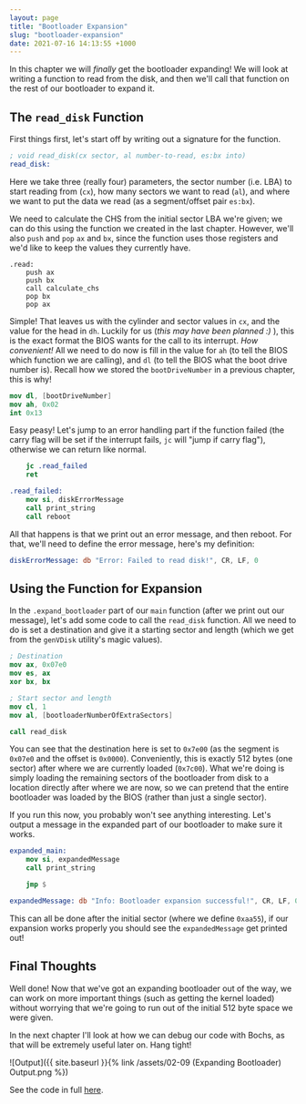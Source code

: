 ```yaml
---
layout: page
title: "Bootloader Expansion"
slug: "bootloader-expansion"
date: 2021-07-16 14:13:55 +1000
---
```


In this chapter we will *finally* get the bootloader expanding! We will look at writing a function to read from the disk, and then we'll call that function on the rest of our bootloader to expand it.

## The `read_disk` Function
First things first, let's start off by writing out a signature for the function.

```nasm
; void read_disk(cx sector, al number-to-read, es:bx into)
read_disk:
```

Here we take three (really four) parameters, the sector number (i.e. LBA) to start reading from (`cx`), how many sectors we want to read (`al`), and where we want to put the data we read (as a segment/offset pair `es:bx`).

We need to calculate the CHS from the initial sector LBA we're given; we can do this using the function we created in the last chapter. However, we'll also `push` and `pop` `ax` and `bx`, since the function uses those registers and we'd like to keep the values they currently have.

```
.read:
	push ax
	push bx
	call calculate_chs
	pop bx
	pop ax
```

Simple! That leaves us with the cylinder and sector values in `cx`, and the value for the head in `dh`. Luckily for us (*this may have been planned :)* ), this is the exact format the BIOS wants for the call to its interrupt. *How convenient!* All we need to do now is fill in the value for `ah` (to tell the BIOS which function we are calling), and `dl` (to tell the BIOS what the boot drive number is). Recall how we stored the `bootDriveNumber` in a previous chapter, this is why!

```nasm
mov dl, [bootDriveNumber]
mov ah, 0x02
int 0x13
```

Easy peasy! Let's jump to an error handling part if the function failed (the carry flag will be set if the interrupt fails, `jc` will "jump if carry flag"), otherwise we can return like normal.

```nasm
	jc .read_failed
	ret

.read_failed:
	mov si, diskErrorMessage
	call print_string
	call reboot
```

All that happens is that we print out an error message, and then reboot. For that, we'll need to define the error message, here's my definition:

```nasm
diskErrorMessage: db "Error: Failed to read disk!", CR, LF, 0
```

## Using the Function for Expansion
In the `.expand_bootloader` part of our `main` function (after we print out our message), let's add some code to call the `read_disk` function. All we need to do is set a destination and give it a starting sector and length (which we get from the `genVDisk` utility's magic values).

```nasm
; Destination
mov ax, 0x07e0
mov es, ax
xor bx, bx

; Start sector and length
mov cl, 1
mov al, [bootloaderNumberOfExtraSectors]

call read_disk
```

You can see that the destination here is set to `0x7e00` (as the segment is `0x07e0` and the offset is `0x0000`). Conveniently, this is exactly 512 bytes (one sector) after where we are currently loaded (`0x7c00`). What we're doing is simply loading the remaining sectors of the bootloader from disk to a location directly after where we are now, so we can pretend that the entire bootloader was loaded by the BIOS (rather than just a single sector).

If you run this now, you probably won't see anything interesting. Let's output a message in the expanded part of our bootloader to make sure it works.

```nasm
expanded_main:
	mov si, expandedMessage
	call print_string

	jmp $

expandedMessage: db "Info: Bootloader expansion successful!", CR, LF, 0
```

This can all be done after the initial sector (where we define `0xaa55`), if our expansion works properly you should see the `expandedMessage` get printed out!

## Final Thoughts
Well done! Now that we've got an expanding bootloader out of the way, we can work on more important things (such as getting the kernel loaded) without worrying that we're going to run out of the initial 512 byte space we were given.

In the next chapter I'll look at how we can debug our code with Bochs, as that will be extremely useful later on. Hang tight!

![Output]({{ site.baseurl }}{% link /assets/02-09 (Expanding Bootloader) Output.png %})

See the code in full [here](https://github.com/FancyKillerPanda/OS-Tutorial/tree/9e05af876d959ff4841d40481fd6f6449d90046f).
